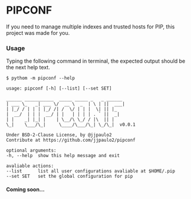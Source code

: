 # PIPCONF

If you need to manage multiple indexes and trusted hosts for PIP, this project was made for you.

### Usage

Typing the following command in terminal, the expected output should be the next help text.

```shell
$ pythom -m pipconf --help
```
    usage: pipconf [-h] [--list] [--set SET]

    ______ ___________  _____ _____ _   _ ______
    | ___ \_   _| ___ \/  __ \  _  | \ | ||  ___|
    | |_/ / | | | |_/ /| /  \/ | | |  \| || |_
    |  __/  | | |  __/ | |   | | | | . ` ||  _|
    | |    _| |_| |    | \__/\ \_/ / |\  || |
    \_|    \___/\_|     \____/\___/\_| \_/\_|  v0.0.1

    Under BSD-2-Clause License, by @jjpaulo2
    Contribute at https://github.com/jjpaulo2/pipconf

    optional arguments:
    -h, --help  show this help message and exit

    avaliable actions:
    --list      list all user configurations avaliable at $HOME/.pip
    --set SET   set the global configuration for pip

#### Coming soon...